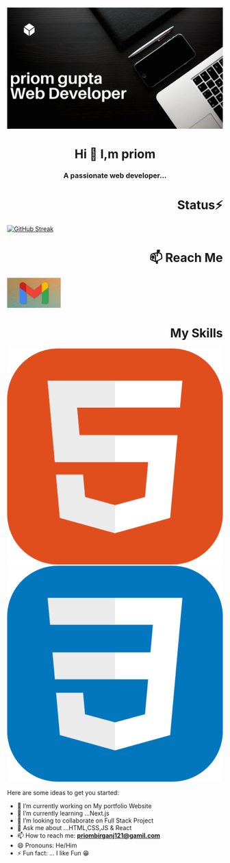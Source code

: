 <!-- banner -->
<img src='./Home.png' alt='banner'></img>
<!-- about me -->
<h1 align="center" >Hi 👋 I,m priom </h1>
<h3 align="center" >A passionate web developer...</h3>

<h1  align="right" >Status⚡</h1>

[![GitHub Streak](https://github-readme-streak-stats.herokuapp.com?user=priom121&theme=vue-dark)](https://git.io/streak-stats)



<!-- Reach Me Out -->
<h1  align="right" >📫 Reach Me</h1>
<p><img height="70" src='./images//Gmail.jpg'></img> </p>

<!-- my skills -->
<h1  align="right" >My Skills</h1>
<p align="center">
<img src="./images/HTML.svg"/>
<img src="./images/CSS.svg"/>

</p>



Here are some ideas to get you started:

- 🔭 I’m currently working on My portfolio Website
- 🌱 I’m currently learning ...Next.js
- 👯 I’m looking to collaborate on Full Stack Project
- 💬 Ask me about ...HTML,CSS,JS & React
- 📫 How to reach me: **priombirganj121@gamil.com**
- 😄 Pronouns: He/Him
- ⚡ Fun fact: ... I like Fun 😁

